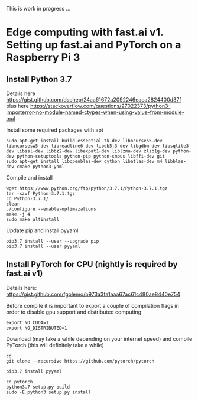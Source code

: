 This is work in progress ... 


# Edge computing with fast.ai v1. Setting up fast.ai and PyTorch on a Raspberry Pi 3


## Install Python 3.7 
Details here https://gist.github.com/dschep/24aa61672a2092246eaca2824400d37f plus here https://stackoverflow.com/questions/27022373/python3-importerror-no-module-named-ctypes-when-using-value-from-module-mul

Install some required packages with apt
```
sudo apt-get install build-essential tk-dev libncurses5-dev libncursesw5-dev libreadline6-dev libdb5.3-dev libgdbm-dev libsqlite3-dev libssl-dev libbz2-dev libexpat1-dev liblzma-dev zlib1g-dev python-dev python-setuptools python-pip python-smbus libffi-dev git 
sudo apt-get install libopenblas-dev cython libatlas-dev m4 libblas-dev cmake python3-yaml
```

Compile and install 
```
wget https://www.python.org/ftp/python/3.7.1/Python-3.7.1.tgz
tar -xzvf Python-3.7.1.tgz
cd Python-3.7.1/
clear
./configure --enable-optimazations
make -j 4
sudo make altinstall
```

Update pip and install pyyaml
```
pip3.7 install --user --upgrade pip
pip3.7 install --user pyyaml
```

## Install PyTorch for CPU (nightly is required by fast.ai v1)

Details here: https://gist.github.com/fgolemo/b973a3fa1aaa67ac61c480ae8440e754

Before compile it is important to export a couple of compilation flags in order to disable gpu support and distributed computing
```
export NO_CUDA=1
export NO_DISTRIBUTED=1
```

Download (may take a while depending on your internet speed) and compile PyTorch (this will definitely take a while)
```
cd
git clone --recursive https://github.com/pytorch/pytorch

pip3.7 install pyyaml

cd pytorch
python3.7 setup.py build
sudo -E python3 setup.py install

